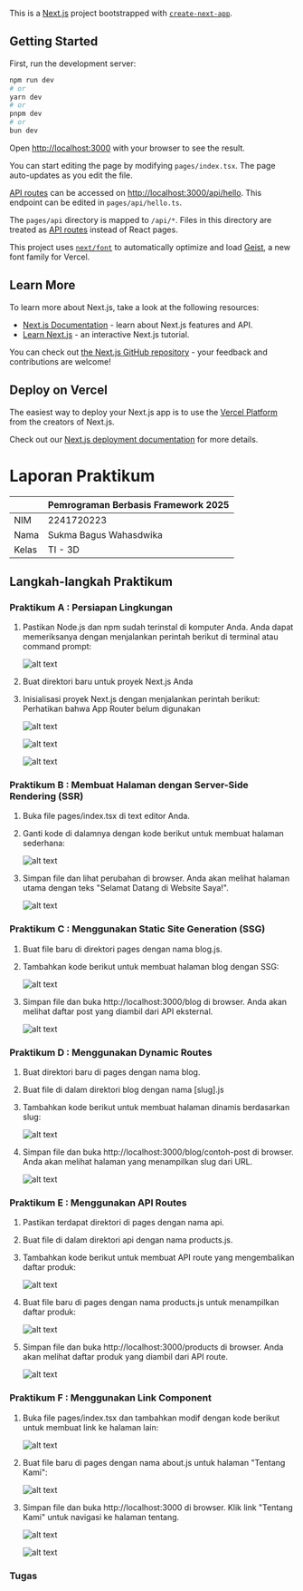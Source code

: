 This is a [Next.js](https://nextjs.org) project bootstrapped with [`create-next-app`](https://nextjs.org/docs/pages/api-reference/create-next-app).

## Getting Started

First, run the development server:

```bash
npm run dev
# or
yarn dev
# or
pnpm dev
# or
bun dev
```

Open [http://localhost:3000](http://localhost:3000) with your browser to see the result.

You can start editing the page by modifying `pages/index.tsx`. The page auto-updates as you edit the file.

[API routes](https://nextjs.org/docs/pages/building-your-application/routing/api-routes) can be accessed on [http://localhost:3000/api/hello](http://localhost:3000/api/hello). This endpoint can be edited in `pages/api/hello.ts`.

The `pages/api` directory is mapped to `/api/*`. Files in this directory are treated as [API routes](https://nextjs.org/docs/pages/building-your-application/routing/api-routes) instead of React pages.

This project uses [`next/font`](https://nextjs.org/docs/pages/building-your-application/optimizing/fonts) to automatically optimize and load [Geist](https://vercel.com/font), a new font family for Vercel.

## Learn More

To learn more about Next.js, take a look at the following resources:

- [Next.js Documentation](https://nextjs.org/docs) - learn about Next.js features and API.
- [Learn Next.js](https://nextjs.org/learn-pages-router) - an interactive Next.js tutorial.

You can check out [the Next.js GitHub repository](https://github.com/vercel/next.js) - your feedback and contributions are welcome!

## Deploy on Vercel

The easiest way to deploy your Next.js app is to use the [Vercel Platform](https://vercel.com/new?utm_medium=default-template&filter=next.js&utm_source=create-next-app&utm_campaign=create-next-app-readme) from the creators of Next.js.

Check out our [Next.js deployment documentation](https://nextjs.org/docs/pages/building-your-application/deploying) for more details.


# **Laporan Praktikum**

|  | Pemrograman Berbasis Framework 2025 |
|--|--|
| NIM |  2241720223|
| Nama |  Sukma Bagus Wahasdwika |
| Kelas | TI - 3D | 

## **Langkah-langkah Praktikum**
### Praktikum A : Persiapan Lingkungan
1. Pastikan Node.js dan npm sudah terinstal di komputer Anda. Anda dapat memeriksanya dengan
menjalankan perintah berikut di terminal atau command prompt:

    ![alt text](img/npm-node.png)

2. Buat direktori baru untuk proyek Next.js Anda
3. Inisialisasi proyek Next.js dengan menjalankan perintah berikut: Perhatikan bahwa App Router belum digunakan

    ![alt text](img/createnextjs.png)

    ![alt text](<img/npmrundev.png>)

    ![alt text](img/browser.png)


### Praktikum B :  Membuat Halaman dengan Server-Side Rendering (SSR) 
1. Buka file pages/index.tsx di text editor Anda. 
2. Ganti kode di dalamnya dengan kode berikut untuk membuat halaman sederhana: 

    ![alt text](<img/kodeSSR.png>)

3. Simpan file dan lihat perubahan di browser. Anda akan melihat halaman utama dengan teks "Selamat Datang di Website Saya!". 

    ![alt text](<img/browserssr.png>)

### Praktikum C : Menggunakan Static Site Generation (SSG) 
1. Buat file baru di direktori pages dengan nama blog.js. 
2. Tambahkan kode berikut untuk membuat halaman blog dengan SSG: 

    ![alt text](<img/kodeSSG.png>)
    
3. Simpan file dan buka http://localhost:3000/blog di browser. Anda akan melihat daftar post yang diambil dari API eksternal. 

    ![alt text](<img/browserssg.png>)


### Praktikum D : Menggunakan Dynamic Routes 
1. Buat direktori baru di pages dengan nama blog. 
2. Buat file di dalam direktori blog dengan nama [slug].js 
3. Tambahkan kode berikut untuk membuat halaman dinamis berdasarkan slug: 

    ![alt text](<img/kodeDynamic.png>)

4. Simpan file dan buka http://localhost:3000/blog/contoh-post di browser. Anda akan melihat halaman yang menampilkan slug dari URL. 

    ![alt text](<img/browdynamic.png>)


### Praktikum E : Menggunakan API Routes 
1. Pastikan terdapat direktori di pages dengan nama api. 
2. Buat file di dalam direktori api dengan nama products.js. 
3. Tambahkan kode berikut untuk membuat API route yang mengembalikan daftar produk: 

    ![alt text](<img/kodeAPI.png>)

4. Buat file baru di pages dengan nama products.js untuk menampilkan daftar produk:

    ![alt text](<img/kodeProducts.png>)

5. Simpan file dan buka http://localhost:3000/products di browser. Anda akan melihat daftar produk yang diambil dari API route.

    ![alt text](<img/browserapi.png>)

### Praktikum F : Menggunakan Link Component
1. Buka file pages/index.tsx dan tambahkan modif dengan kode berikut untuk membuat link ke halaman lain:

    ![alt text](<img/modifIndex.png>)

2. Buat file baru di pages dengan nama about.js untuk halaman "Tentang Kami":

    ![alt text](<img/kodeAbout.png>)

3. Simpan file dan buka http://localhost:3000 di browser. Klik link "Tentang Kami" untuk navigasi ke halaman tentang.

    ![alt text](<img/browttgkami.png>)

    ![alt text](<img/browIsittgkmi.png>)

### Tugas
     
